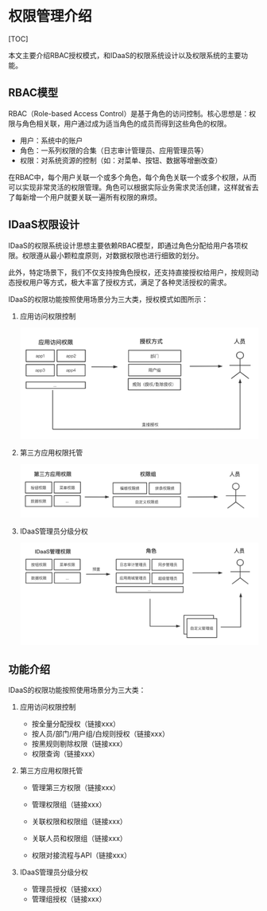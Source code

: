# 权限管理介绍

[TOC]

本文主要介绍RBAC授权模式，和IDaaS的权限系统设计以及权限系统的主要功能。

## RBAC模型

RBAC（Role-based Access Control）是基于角色的访问控制。核心思想是：权限与角色相关联，用户通过成为适当角色的成员而得到这些角色的权限。

- 用户：系统中的账户
- 角色：一系列权限的合集（日志审计管理员、应用管理员等）
- 权限：对系统资源的控制（如：对菜单、按钮、数据等增删改查）

在RBAC中，每个用户关联一个或多个角色，每个角色关联一个或多个权限，从而可以实现非常灵活的权限管理。角色可以根据实际业务需求灵活创建，这样就省去了每新增一个用户就要关联一遍所有权限的麻烦。



## IDaaS权限设计

IDaaS的权限系统设计思想主要依赖RBAC模型，即通过角色分配给用户各项权限。权限遵从最小颗粒度原则，对数据权限也进行细致的划分。

此外，特定场景下，我们不仅支持按角色授权，还支持直接授权给用户，按规则动态授权用户等方式，极大丰富了授权方式，满足了各种灵活授权的需求。

IDaaS的权限功能按照使用场景分为三大类，授权模式如图所示：

1. 应用访问权限控制

   ![权限管理介绍2.png](https://github.com/tonitonishier/Operation-Manual/blob/main/%E6%9D%83%E9%99%90%E7%AE%A1%E7%90%86%E4%BB%8B%E7%BB%8D%E5%9B%BE%E7%89%87.zip/%E6%9D%83%E9%99%90%E7%AE%A1%E7%90%86%E4%BB%8B%E7%BB%8D2.png?raw=true)

2. 第三方应用权限托管

   ![权限管理介绍3.png](https://github.com/tonitonishier/Operation-Manual/blob/main/%E6%9D%83%E9%99%90%E7%AE%A1%E7%90%86%E4%BB%8B%E7%BB%8D%E5%9B%BE%E7%89%87.zip/%E6%9D%83%E9%99%90%E7%AE%A1%E7%90%86%E4%BB%8B%E7%BB%8D3.png?raw=true)

3. IDaaS管理员分级分权

   ![权限管理介绍1.png](https://github.com/tonitonishier/Operation-Manual/blob/main/%E6%9D%83%E9%99%90%E7%AE%A1%E7%90%86%E4%BB%8B%E7%BB%8D%E5%9B%BE%E7%89%87.zip/%E6%9D%83%E9%99%90%E7%AE%A1%E7%90%86%E4%BB%8B%E7%BB%8D1.png?raw=true)



## 功能介绍

IDaaS的权限功能按照使用场景分为三大类：

1. 应用访问权限控制

   * 按全量分配授权（链接xxx）
   * 按人员/部门/用户组/白规则授权（链接xxx）
   * 按黑规则剔除权限（链接xxx）
   * 权限查询（链接xxx）

   

2. 第三方应用权限托管

   * 管理第三方权限（链接xxx）

   * 管理权限组（链接xxx）

   * 关联权限和权限组（链接xxx）

   * 关联人员和权限组（链接xxx）

   * 权限对接流程与API（链接xxx）

     

3. IDaaS管理员分级分权

   * 管理员授权（链接xxx）
   * 管理组授权（链接xxx）